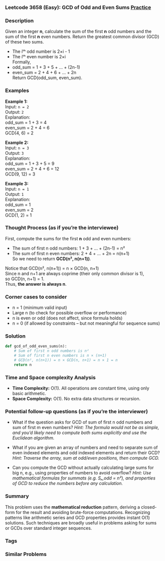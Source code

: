 ### Leetcode 3658 (Easy): GCD of Odd and Even Sums [Practice](https://leetcode.com/problems/gcd-of-odd-and-even-sums)

### Description  
Given an integer **n**, calculate the sum of the first **n** odd numbers and the sum of the first **n** even numbers. Return the greatest common divisor (GCD) of these two sums.  
- The iᵗʰ odd number is 2×i - 1  
- The iᵗʰ even number is 2×i  
Formally,  
- odd\_sum = 1 + 3 + 5 + ... + (2n-1)  
- even\_sum = 2 + 4 + 6 + ... + 2n  
Return GCD(odd\_sum, even\_sum).

### Examples  

**Example 1:**  
Input: `n = 2`  
Output: `2`  
Explanation:  
odd\_sum = 1 + 3 = 4  
even\_sum = 2 + 4 = 6  
GCD(4, 6) = 2

**Example 2:**  
Input: `n = 3`  
Output: `3`  
Explanation:  
odd\_sum = 1 + 3 + 5 = 9  
even\_sum = 2 + 4 + 6 = 12  
GCD(9, 12) = 3

**Example 3:**  
Input: `n = 1`  
Output: `1`  
Explanation:  
odd\_sum = 1  
even\_sum = 2  
GCD(1, 2) = 1

### Thought Process (as if you’re the interviewee)  
First, compute the sums for the first **n** odd and even numbers:
- The sum of first n odd numbers: 1 + 3 + ... + (2n-1) = n²  
- The sum of first n even numbers: 2 + 4 + ... + 2n = n(n+1)  
So we need to return **GCD(n², n(n+1))**.

Notice that GCD(n², n(n+1)) = n × GCD(n, n+1)  
Since n and n+1 are always coprime (their only common divisor is 1),  
so GCD(n, n+1) = 1.  
Thus, **the answer is always n**.

### Corner cases to consider  
- n = 1 (minimum valid input)
- Large n (to check for possible overflow or performance)
- n is even or odd (does not affect, since formula holds)
- n = 0 (if allowed by constraints – but not meaningful for sequence sums)

### Solution

```python
def gcd_of_odd_even_sums(n):
    # Sum of first n odd numbers is n²
    # Sum of first n even numbers is n × (n+1)
    # GCD(n², n(n+1)) = n × GCD(n, n+1) = n × 1 = n
    return n
```

### Time and Space complexity Analysis  

- **Time Complexity:** O(1). All operations are constant time, using only basic arithmetic.
- **Space Complexity:** O(1). No extra data structures or recursion.

### Potential follow-up questions (as if you’re the interviewer)  

- What if the question asks for GCD of sum of first n odd numbers and sum of first m even numbers?
  *Hint: The formula would not be as simple, and you’d likely need to compute both sums explicitly and use the Euclidean algorithm.*

- What if you are given an array of numbers and need to separate sum of even indexed elements and odd indexed elements and return their GCD?
  *Hint: Traverse the array, sum at odd/even positions, then compute GCD.*

- Can you compute the GCD without actually calculating large sums for big n, e.g., using properties of numbers to avoid overflow?
  *Hint: Use mathematical formulas for summats (e.g. Sₙ,odd = n²), and properties of GCD to reduce the numbers before any calculation.*

### Summary
This problem uses the **mathematical reduction** pattern, deriving a closed-form for the result and avoiding brute-force computations. Recognizing patterns like arithmetic series and GCD properties provides instant O(1) solutions. Such techniques are broadly useful in problems asking for sums or GCDs over standard integer sequences.

### Tags

### Similar Problems
